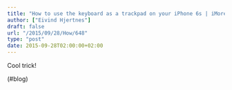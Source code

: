 ```yaml
---
title: "How to use the keyboard as a trackpad on your iPhone 6s | iMore"
author: ["Eivind Hjertnes"]
draft: false
url: "/2015/09/28/How/648"
type: "post"
date: 2015-09-28T02:00:00+02:00
---
```


Cool trick!

(#blog)
